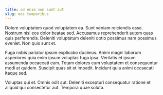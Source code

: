 ```yaml
---
title: ad enim non sunt aut
slug: eos temporibus
---
```


Dolore voluptatem quod voluptatem ea. Sunt veniam reiciendis esse. Nostrum nisi eos dolor beatae sed. Accusamus reprehenderit autem quas quis perferendis. Deleniti voluptatum deleniti optio possimus nam possimus eveniet. Non quis sunt et.

Fuga nobis pariatur ipsum explicabo ducimus. Animi magni laborum asperiores quia enim ipsum voluptas fuga ipsa. Veritatis et ipsum assumenda occaecati eum. Totam dolores eum voluptatem et consequuntur modi at quidem. Suscipit quas sit et impedit. Incidunt quia animi occaecati itaque sed.

Voluptas qui et. Omnis odit aut. Deleniti excepturi consequatur ratione et aliquid qui consectetur aut. Tempora quae soluta.

